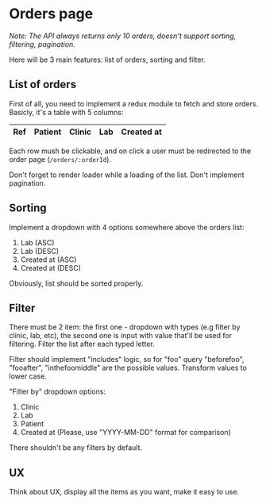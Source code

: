 # Orders page

*Note: The API always returns only 10 orders, doesn't support sorting, filtering, pagination.*

Here will be 3 main features: list of orders, sorting and filter.

## List of orders

First of all, you need to implement a redux module to fetch and store orders.
Basicly, it's a table with 5 columns:

Ref | Patient | Clinic | Lab | Created at
--- | ------- | ------ | --- | ----------

Each row mush be clickable, and on click a user must be redirected to the order page (`/orders/:orderId`).

Don't forget to render loader while a loading of the list. Don't implement pagination.

## Sorting

Implement a dropdown with 4 options somewhere above the orders list:

1. Lab (ASC)
2. Lab (DESC)
3. Created at (ASC)
4. Created at (DESC)

Obviously, list should be sorted properly.

## Filter

There must be 2 item: the first one - dropdown with types (e.g filter by clinic, lab, etc), the second one is input with value that'll be used for filtering. Filter the list after each typed letter.

Filter should implement "includes" logic, so for "foo" query "beforefoo", "fooafter", "inthefoomiddle" are the possible values. Transform values to lower case.

"Filter by" dropdown options:
1. Clinic 
2. Lab
3. Patient
4. Created at (Please, use "YYYY-MM-DD" format for comparison)

There shouldn't be any filters by default.

## UX

Think about UX, display all the items as you want, make it easy to use.
